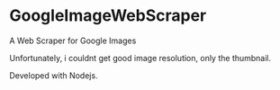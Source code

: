 # GoogleImageWebScraper
A Web Scraper for Google Images

Unfortunately, i couldnt get good image resolution, only the thumbnail.

Developed with Nodejs.
